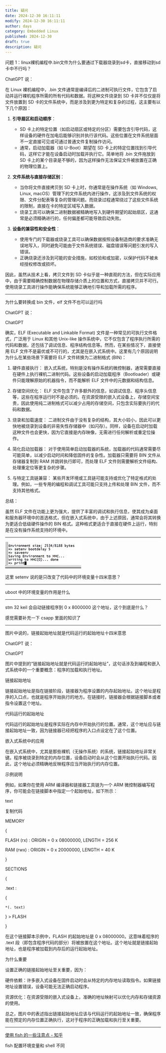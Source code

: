```yaml
---
title: 疑问
date: 2024-12-30 16:11:11
modify: 2024-12-30 16:11:11
author: days
category: Embedded Linux
published: 2024-12-30
draft: true
description: 疑问
---
```


问题 1：linux裸机编程中.bin文件为什么要通过下载器烧录到sd卡，直接移动到sd卡中不行吗？

ChatGPT 说：

在 Linux 裸机编程中，.bin 文件通常是编译后的二进制可执行文件，它包含了启动并运行裸机程序所需的所有代码和数据。将这种文件烧录到 SD 卡并不仅仅是将文件放置到 SD 卡的文件系统中，而是涉及到更为特定和复杂的过程，这主要有以下几个原因：

1. **引导扇区和启动顺序**：
    
    - SD 卡上的特定位置（如启动扇区或特定的分区）需要包含引导代码，这样设备的硬件在加电后能够识别并执行该代码。这些位置在文件系统层面不一定直接可见或可通过普通文件复制操作访问。
    - 通常，启动加载器（如 U-Boot）期望在 SD 卡上的特定位置找到引导代码，这样它才能在设备启动时加载并执行它。简单地将 .bin 文件拖放到 SD 卡上的某个目录是不够的，因为这样操作无法保证文件被放置在正确的物理位置上。
2. **文件系统与直接存储区别**：
    
    - 当你将文件直接拷贝到 SD 卡上时，你通常是在操作系统（如 Windows, Linux, macOS）管理下的文件系统内进行操作，这涉及到文件系统的权限、文件分配表等复杂的管理问题。而烧录过程通常绕过了这些文件系统的限制，直接在卡的特定区域写入数据。
    - 烧录工具可以确保二进制数据被精确地写入到硬件期望的起始扇区，这通常是必须精确进行的，任何偏差都可能导致启动失败。
3. **设备的兼容性和安全性**：
    
    - 使用专门的下载器或烧录工具可以确保数据按照设备制造商的要求准确无误地写入，同时避免可能由于文件系统错误、磁盘错误等问题引发的写入错误。
    - 正确烧录还涉及到可能的安全措施，如校验和或加密，以保护代码不被未经授权修改或损坏。

因此，虽然从技术上看，拷贝文件到 SD 卡似乎是一种直观的方法，但在实际应用中，由于需要精确控制数据在物理存储介质上的位置和方式，直接拷贝并不可行。使用烧录工具进行操作能确保系统能够正确地引导和加载所需的程序。

***

为什么要转换成 bin 文件，elf 文件不也可以运行吗

ChatGPT 说：

ChatGPT

确实，ELF (Executable and Linkable Format) 文件是一种常见的可执行文件格式，广泛用于 Linux 和其他 Unix-like 操作系统中，它不仅包含了程序执行所需的代码和数据，还包括了调试信息、程序结构信息等。然而，在某些情况下，直接使用 ELF 文件不是最优或不可行的，尤其是在嵌入式系统中。这里有几个原因说明为什么在某些场景下需要将 ELF 文件转换为二进制格式 (BIN)：

1. 硬件直接执行：
嵌入式系统，特别是没有操作系统的微控制器，通常需要直接在硬件上执行裸机二进制代码。这些设备的启动加载程序（Bootloader）或硬件只能理解原始的机器指令，而不能解析 ELF 文件中的元数据和结构信息。

2. 存储空间优化：
ELF 文件包含了许多额外的信息，如调试信息、程序头信息等，这些在程序运行时不是必须的。在资源受限的嵌入式设备上，存储空间宝贵，因此使用纯二进制格式可以减少占用的存储空间，只包含实际要执行的代码和数据。

3. 烧录和加载速度：
二进制文件由于没有复杂的结构，其大小较小，因此可以更快地被烧录到设备的非易失性存储器中（如闪存）。同样，设备在启动时加载这种文件也会更快，因为它直接是内存映像，无需进行任何解析或重定位操作。

4. 简化启动加载器：
对于使用简单启动加载器的系统，加载器的代码通常需要尽可能简单，以减少启动时间和降低固件的复杂性。加载器只需要将 BIN 文件从存储器复制到 RAM 并跳转执行即可，而处理 ELF 文件则需要解析文件结构、处理重定位等更复杂的步骤。

5. 与特定工具链兼容：
某些开发环境或工具链可能支持或优化了特定格式的处理。例如，一些专用的编程和调试工具可能只支持上传和处理 BIN 文件，而不支持其他格式。

总结：

虽然 ELF 文件在功能上更为强大，提供了丰富的调试和执行信息，使其成为桌面和服务器环境中的首选格式，但在嵌入式系统中，由于上述原因，通常会将其转换为更适合低级硬件操作的 BIN 格式。这种格式更适合于直接在硬件上运行，特别是在没有操作系统支持的环境中。

***

![image.png](https://raw.githubusercontent.com/ScuDays/MyImg/master/202412302227547.png)

这里 setenv 说的是只改变了代码中的环境变量十四米意思？

***

uboot 中的环境变量的作用是什么

***

stm 32 keil 会自动链接程序到 0 x 8000000 这个地址，这个到底是什么？

感觉需要补充一下 csapp 里面的知识了

***

图片中说的，链接起始地址就是代码运行的起始地址十四米意思

ChatGPT 说：

ChatGPT

图片中提到的“链接起始地址就是代码运行的起始地址”，这句话涉及到编程和嵌入式系统中的一个重要概念：程序的加载和执行地址。

链接起始地址

链接起始地址是指在链接阶段，链接器为程序设置的内存起始地址。这个地址是程序的入口点，也就是程序开始执行的地方。在链接时，链接器会根据链接脚本或者指令设置这个地址。

代码运行的起始地址

代码运行的起始地址是程序实际在内存中开始执行的位置。通常，这个地址应与链接起始地址一致，因为链接器已经把程序的入口点设定在了这个位置。

嵌入式系统中的应用

在嵌入式系统中，尤其是那些裸机（无操作系统）的系统，链接起始地址非常关键。程序被烧录到特定的内存位置，设备启动时会从这个位置开始执行代码。因此，这个地址必须精确地反映程序应当开始执行的内存位置。

示例说明

例如，如果你在使用 ARM 编译器和链接器工具链为一个 ARM 微控制器编写程序，你可能会在链接脚本中指定一个起始地址，如下所示：

text

复制代码

MEMORY

{

  FLASH (rx) : ORIGIN = 0 x 08000000, LENGTH = 256 K

  RAM (rwx) : ORIGIN = 0 x 20000000, LENGTH = 40 K

}

SECTIONS

{

  .text : 

  {

    *(. text)

  } > FLASH

}

在这个链接脚本示例中，FLASH 的起始地址是 0 x 08000000。这意味着程序的 .text 段（即包含程序代码的部分）将被放置在这个地址。这个地址就是链接起始地址，也是程序被加载到内存后的运行起始地址。

为什么重要

设置正确的链接起始地址至关重要，因为：

硬件依赖：许多嵌入式设备在固件启动时会从特定的内存地址读取指令。如果链接地址设置错误，设备可能无法正确启动程序。

资源优化：在资源受限的嵌入式设备上，准确的地址映射可以优化内存和存储资源的使用。

总之，图片中的表述指出链接起始地址应该与代码运行的起始地址一致，确保程序能在预定的内存位置正确执行，这对于程序的正确加载和执行至关重要。

***

[使用 fish 的一些注意点 - 知乎](https://www.zhihu.com/column/p/26157081)

fish 配置环境变量和 shell 不同